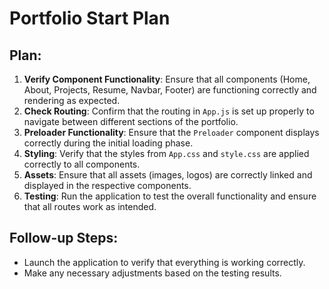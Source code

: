 # Portfolio Start Plan

## Plan:
1. **Verify Component Functionality**: Ensure that all components (Home, About, Projects, Resume, Navbar, Footer) are functioning correctly and rendering as expected.
2. **Check Routing**: Confirm that the routing in `App.js` is set up properly to navigate between different sections of the portfolio.
3. **Preloader Functionality**: Ensure that the `Preloader` component displays correctly during the initial loading phase.
4. **Styling**: Verify that the styles from `App.css` and `style.css` are applied correctly to all components.
5. **Assets**: Ensure that all assets (images, logos) are correctly linked and displayed in the respective components.
6. **Testing**: Run the application to test the overall functionality and ensure that all routes work as intended.

## Follow-up Steps:
- Launch the application to verify that everything is working correctly.
- Make any necessary adjustments based on the testing results.
